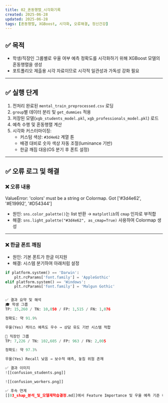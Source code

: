 ```yaml
---
title: 02_혼동행렬_시각화기록
created: 2025-06-28
updated: 2025-06-28
tags: [혼동행렬, XGBoost, 시각화, 오류해결, 정신건강]
---
```


## ✅ 목적
- 학생/직장인 그룹별로 우울 여부 예측 정확도를 시각화하기 위해 XGBoost 모델의 혼동행렬을 생성
- 포트폴리오 제출용 시각 자료이므로 시각적 일관성과 가독성 강화 필요

---

## ✅ 실행 단계
1. 전처리 완료된 `mental_train_preprocessed.csv` 로딩
2. `group`별 데이터 분리 및 `get_dummies` 적용
3. 저장된 모델(`xgb_students_model.pkl`, `xgb_professionals_model.pkl`) 로드
4. 예측 수행 및 혼동행렬 계산
5. 시각화 커스터마이징:
   - 커스텀 색상: `#3d4e62` 계열 톤
   - 배경 대비로 숫자 색상 자동 조절(luminance 기반)
   - 한글 깨짐 대응(OS 분기 후 폰트 설정)

---

## ✅ 오류 로그 및 해결

### ❌ 오류 내용
ValueError: 'colors' must be a string or Colormap. Got ['#3d4e62', '#E19992', '#D54344']

- 원인: `sns.color_palette()`는 list 반환 → `matplotlib`의 `cmap` 인자로 부적합
- 해결: `sns.light_palette("#3d4e62", as_cmap=True)` 사용하여 Colormap 생성

---

### ❌ 한글 폰트 깨짐
- 원인: 기본 폰트가 한글 미지원
- 해결: 시스템 분기하여 아래처럼 설정
```python
if platform.system() == 'Darwin':
    plt.rcParams['font.family'] = 'AppleGothic'
elif platform.system() == 'Windows':
    plt.rcParams['font.family'] = 'Malgun Gothic'


✅ 결과 요약 및 해석
🎓 학생 그룹
TP: 15,260 / TN: 10,050 / FP: 1,515 / FN: 1,076

정확도: 약 91.9%

우울(Yes) 케이스 예측도 우수 → 상담 유도 기반 시스템 적합

💼 직장인 그룹
TP: 7,226 / TN: 102,605 / FP: 963 / FN: 2,005

정확도: 약 97.3%

우울(Yes) Recall 낮음 → 보수적 예측, 놓침 위험 존재

✅ 결과 이미지
![[confusion_students.png]]

![[confusion_workers.png]]

✅ 후속 연계
[[03_shap_분석_및_모델재학습결정.md]]에서 Feature Importance 및 우울 예측 기준 해석 연계 예정